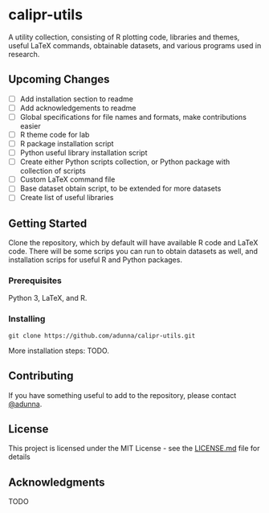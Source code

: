 # calipr-utils

A utility collection, consisting of R plotting code, libraries and themes, useful LaTeX commands, obtainable datasets, and various programs used in research.

## Upcoming Changes

- [ ] Add installation section to readme
- [ ] Add acknowledgements to readme
- [ ] Global specifications for file names and formats, make contributions easier
- [ ] R theme code for lab
- [ ] R package installation script
- [ ] Python useful library installation script
- [ ] Create either Python scripts collection, or Python package with collection of scripts
- [ ] Custom LaTeX command file
- [ ] Base dataset obtain script, to be extended for more datasets
- [ ] Create list of useful libraries

## Getting Started

Clone the repository, which by default will have available R code and LaTeX code. There will be some scrips you can run to obtain datasets as well, and installation scrips for useful R and Python packages.

### Prerequisites

Python 3, LaTeX, and R.

### Installing

`git clone https://github.com/adunna/calipr-utils.git`

More installation steps: TODO.

## Contributing

If you have something useful to add to the repository, please contact [@adunna](https://github.com/adunna/).

## License

This project is licensed under the MIT License - see the [LICENSE.md](LICENSE.md) file for details

## Acknowledgments

TODO
